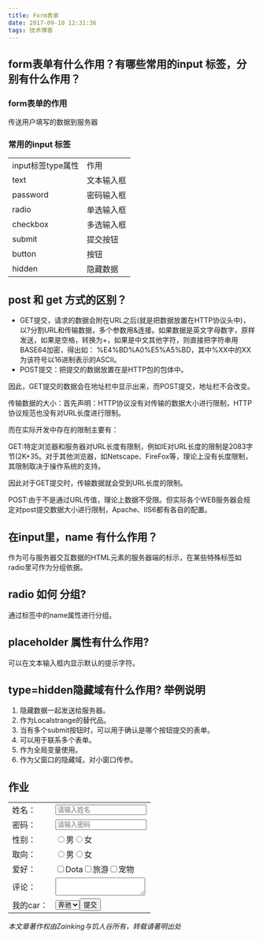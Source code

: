 ```yaml
---
title: Form表单
date: 2017-09-10 12:31:36
tags: 技术博客
---
```

## form表单有什么作用？有哪些常用的input 标签，分别有什么作用？
### form表单的作用

传送用户填写的数据到服务器

### 常用的input 标签

<table> <tr> <td>input标签type属性</td> <td>作用</td> </tr> <tr> <td>text</td> <td>文本输入框</td> </tr> <tr> <td>password</td> <td>密码输入框</td> </tr> <tr> <td>radio</td> <td>单选输入框</td> </tr> <tr> <td>checkbox</td> <td>多选输入框</td> </tr> <tr> <td>submit</td> <td>提交按钮</td> </tr> <tr> <td>button</td> <td>按钮</td> </tr> <tr> <td>hidden</td> <td>隐藏数据</td> </tr> </table>

## post 和 get 方式的区别？

* GET提交，请求的数据会附在URL之后(就是把数据放置在HTTP协议头中)，以?分割URL和传输数据，多个参数用&连接。如果数据是英文字母数字，原样发送，如果是空格，转换为+，如果是中文其他字符，则直接把字符串用BASE64加密，得出如： %E4%BD%A0%E5%A5%BD，其中%XX中的XX为该符号以16进制表示的ASCII。
* POST提交：把提交的数据放置在是HTTP包的包体中。

因此，GET提交的数据会在地址栏中显示出来，而POST提交，地址栏不会改变。

传输数据的大小：首先声明：HTTP协议没有对传输的数据大小进行限制，HTTP协议规范也没有对URL长度进行限制。

而在实际开发中存在的限制主要有：

GET:特定浏览器和服务器对URL长度有限制，例如IE对URL长度的限制是2083字节(2K+35。对于其他浏览器，如Netscape、FireFox等，理论上没有长度限制，其限制取决于操作系统的支持。

因此对于GET提交时，传输数据就会受到URL长度的限制。

POST:由于不是通过URL传值，理论上数据不受限。但实际各个WEB服务器会规定对post提交数据大小进行限制，Apache、IIS6都有各自的配置。

## 在input里，name 有什么作用？

作为可与服务器交互数据的HTML元素的服务器端的标示，在某些特殊标签如radio里可作为分组依据。

## radio 如何 分组?

通过标签中的name属性进行分组。

## placeholder 属性有什么作用?

可以在文本输入框内显示默认的提示字符。

## type=hidden隐藏域有什么作用? 举例说明

1. 隐藏数据一起发送给服务器。
2. 作为Localstrange的替代品。
3. 当有多个submit按钮时，可以用于确认是哪个按钮提交的表单。
4. 可以用于联系多个表单。
5. 作为全局变量使用。
6. 作为父窗口的隐藏域，对小窗口传参。

## 作业

<form action="#"> <table> <tr> <td>姓名：</td> <td><input type="text" placeholder="请输入姓名"></td> </tr> <tr> <td>密码：</td> <td><input type="password" placeholder="请输入密码"></td> </tr> <tr> <td>性别：</td> <td><input type="radio" name="sex" value="male">男<input type="radio" name="sex" value="female">女</td> </tr> <tr> <td>取向：</td> <td><input type="radio" name="like" value="male">男<input type="radio" name="like" value="female">女</td> </tr> <tr> <td>爱好：</td> <td><input name="favorite" type="checkbox" value="dota">Dota<input name="favorite" type="checkbox" value="旅游">旅游<input name="favorite" type="checkbox" value="宠物">宠物</td> </tr> <tr> <td>评论：</td> <td><textarea name="comment" id="comment"></textarea></td> </tr> <tr> <td>我的car：</td> <td><select name="mycar" id="mycar"> <option value="奔驰">奔驰</option> <option value="宝马">宝马</option> </select><input type="submit" value="提交"></td> </tr> </table> </form>

*本文章著作权由Zainking与饥人谷所有，转载请著明出处*